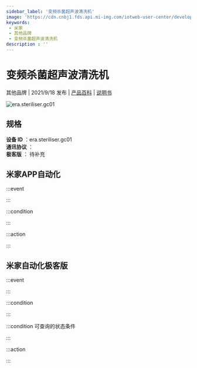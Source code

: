 ```yaml
---
sidebar_label: '变频杀菌超声波清洗机'
image: 'https://cdn.cnbj1.fds.api.mi-img.com/iotweb-user-center/developer_16790480287188mP3lWKh.png?GalaxyAccessKeyId=AKVGLQWBOVIRQ3XLEW&Expires=9223372036854775807&Signature=h7KkfAWmGVkQb3IHS1bHGRYdMts='
keywords: 
 - 米家
 - 其他品牌
 - 变频杀菌超声波清洗机
description : ''
---
```

# 变频杀菌超声波清洗机

其他品牌 | 2021/9/18 发布 | [产品百科](https://home.mi.com/webapp/content/baike/product/index.html?model=era.steriliser.gc01/) | [说明书](https://home.mi.com/views/introduction.html?model=era.steriliser.gc01&region=cn)

![era.steriliser.gc01](https://cdn.cnbj1.fds.api.mi-img.com/iotweb-user-center/developer_16790480287188mP3lWKh.png?GalaxyAccessKeyId=AKVGLQWBOVIRQ3XLEW&Expires=9223372036854775807&Signature=h7KkfAWmGVkQb3IHS1bHGRYdMts=)

## 规格  
> 
**设备 ID** ：era.steriliser.gc01  
**通讯协议** ：  
**极客版**  ： 待补充 


## 米家APP自动化  

:::event  

:::

:::condition  

:::

:::action   

:::

## 米家自动化极客版  

:::event  

:::

:::condition  

:::

:::condition 可查询的状态条件  

:::

:::action  

:::

        
